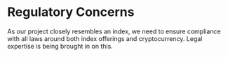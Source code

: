 # Regulatory Concerns

As our project closely resembles an index, we need to ensure compliance with all laws around both index offerings and cryptocurrency. Legal expertise is being brought in on this.&#x20;
